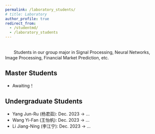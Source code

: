 ```yaml
---
permalink: /laboratory_students/
# title: Laboratory
author_profile: true
redirect_from: 
  - /studentmd/
  - /laboratory_students
---
```


<br />
　　Students in our group major in Signal Processing, Neural Networks, Image Processing, Financial Market Prediction, etc.


  
Master Students
--------
* Awaiting！


Undergraduate Students
--------
* Yang Jun-Ru (杨君茹): Dec. 2023 -> …
* Wang Yi-Fan (王怡帆): Dec. 2023 -> …
* Li Jiang-Ning (李江宁): Dec. 2023 -> …

